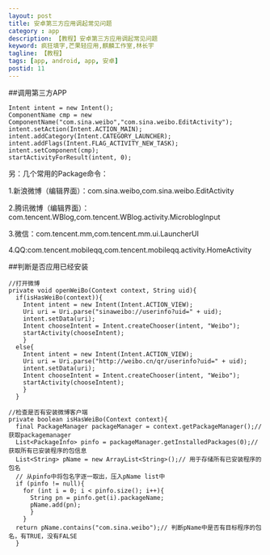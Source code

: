 ```yaml
---
layout: post
title: 安卓第三方应用调起常见问题
category : app
description: 【教程】安卓第三方应用调起常见问题
keyword: 疯狂填字,芒果轻应用,麒麟工作室,林长宇
tagline: 【教程】
tags: [app, android, app, 安卓]
postid: 11
---
```


##调用第三方APP

    Intent intent = new Intent();
    ComponentName cmp = new ComponentName("com.sina.weibo","com.sina.weibo.EditActivity");
    intent.setAction(Intent.ACTION_MAIN);
    intent.addCategory(Intent.CATEGORY_LAUNCHER);
    intent.addFlags(Intent.FLAG_ACTIVITY_NEW_TASK);
    intent.setComponent(cmp);
    startActivityForResult(intent, 0);


另：几个常用的Package命令：

1.新浪微博（编辑界面）：com.sina.weibo,com.sina.weibo.EditActivity

2.腾讯微博（编辑界面）：com.tencent.WBlog,com.tencent.WBlog.activity.MicroblogInput

3.微信：com.tencent.mm,com.tencent.mm.ui.LauncherUI

4.QQ:com.tencent.mobileqq,com.tencent.mobileqq.activity.HomeActivity

##判断是否应用已经安装

    //打开微博
    private void openWeiBo(Context context, String uid){
      if(isHasWeiBo(context)){
        Intent intent = new Intent(Intent.ACTION_VIEW);
        Uri uri = Uri.parse("sinaweibo://userinfo?uid=" + uid);
        intent.setData(uri);
        Intent chooseIntent = Intent.createChooser(intent, "Weibo");
        startActivity(chooseIntent);
        }
      else{
        Intent intent = new Intent(Intent.ACTION_VIEW);
        Uri uri = Uri.parse("http://weibo.cn/qr/userinfo?uid=" + uid);
        intent.setData(uri);
        Intent chooseIntent = Intent.createChooser(intent, "Weibo");
        startActivity(chooseIntent);
        }
      }

    //检查是否有安装微博客户端
    private boolean isHasWeiBo(Context context){
      final PackageManager packageManager = context.getPackageManager();// 获取packagemanager
      List<PackageInfo> pinfo = packageManager.getInstalledPackages(0);// 获取所有已安装程序的包信息
      List<String> pName = new ArrayList<String>();// 用于存储所有已安装程序的包名
      // 从pinfo中将包名字逐一取出，压入pName list中
      if (pinfo != null){
        for (int i = 0; i < pinfo.size(); i++){
          String pn = pinfo.get(i).packageName;
          pName.add(pn);
          }
        }
      return pName.contains("com.sina.weibo");// 判断pName中是否有目标程序的包名，有TRUE，没有FALSE
      }
